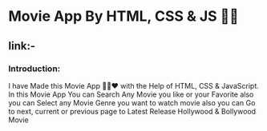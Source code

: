 # Movie App By HTML, CSS & JS 🍿🎥
## link:-
### Introduction:
I have Made this Movie App 🍿🎥♥ with the Help of HTML, CSS & JavaScript. In this Movie App You can Search Any Movie you like or your Favorite also you can Select any Movie Genre you want to watch movie also you can Go to next, current or previous page to Latest Release Hollywood & Bollywood Movie
